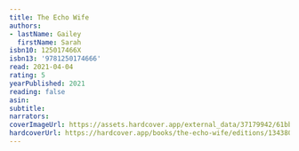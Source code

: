 ```yaml
---
title: The Echo Wife
authors:
- lastName: Gailey
  firstName: Sarah
isbn10: 125017466X
isbn13: '9781250174666'
read: 2021-04-04
rating: 5
yearPublished: 2021
reading: false
asin:
subtitle:
narrators:
coverImageUrl: https://assets.hardcover.app/external_data/37179942/61bbdff0ec8fde9c99e167cb1d1dfc11ab083e03.jpeg
hardcoverUrl: https://hardcover.app/books/the-echo-wife/editions/13438092
---
```

